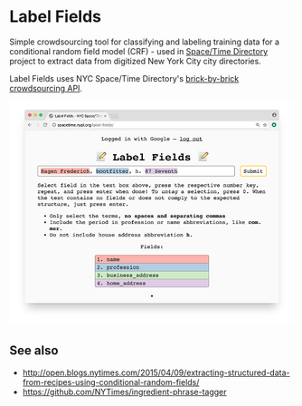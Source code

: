 # Label Fields

Simple crowdsourcing tool for classifying and labeling training data for a conditional random field model (CRF) - used in [Space/Time Directory](http://spacetime.nypl.org) project to extract data from digitized New York City city directories.

Label Fields uses NYC Space/Time Directory's [brick-by-brick crowdsourcing API](https://github.com/nypl-spacetime/brick-by-brick).

![Screenshot of Label Fields](screenshot.png)

## See also

- http://open.blogs.nytimes.com/2015/04/09/extracting-structured-data-from-recipes-using-conditional-random-fields/
- https://github.com/NYTimes/ingredient-phrase-tagger
